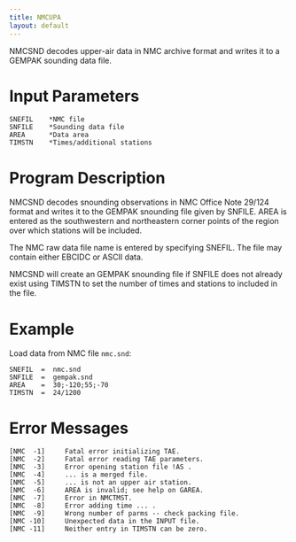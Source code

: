 ```yaml
---
title: NMCUPA
layout: default
---
```


NMCSND decodes upper-air data in NMC archive format and
writes it to a GEMPAK sounding data file.
                                                                            
                                                                            
# Input Parameters                                                                
	                                                                            
	SNEFIL    *NMC file
	SNFILE    *Sounding data file
	AREA      *Data area
	TIMSTN    *Times/additional stations
	                                                                            
	                                                                            
# Program Description                                                             
                                                                            
NMCSND decodes snounding observations in NMC Office
Note 29/124 format and writes it to the GEMPAK snounding
file given by SNFILE.  AREA is entered as the
southwestern and northeastern corner points of the
region over which stations will be included.

The NMC raw data file name is entered by specifying SNEFIL.
The file may contain either EBCIDC or ASCII data.

NMCSND will create an GEMPAK snounding file if SNFILE
does not already exist using TIMSTN to set the number
of times and stations to included in the file.
                                                                            
                                                                            
                                                                            
# Example

Load data from NMC file `nmc.snd`:
                                                                            
    SNEFIL  =  nmc.snd
    SNFILE  =  gempak.snd
    AREA    =  30;-120;55;-70
    TIMSTN  =  24/1200
                                                                            
                                                                            
                                                                            
# Error Messages                                                                  
                                                                                
	[NMC  -1]     Fatal error initializing TAE.                               
	[NMC  -2]     Fatal error reading TAE parameters.                         
	[NMC  -3]     Error opening station file !AS .
	[NMC  -4]     ... is a merged file.
	[NMC  -5]     ... is not an upper air station.
	[NMC  -6]     AREA is invalid; see help on GAREA.
	[NMC  -7]     Error in NMCTMST.
	[NMC  -8]     Error adding time ... .
	[NMC  -9]     Wrong number of parms -- check packing file.
	[NMC -10]     Unexpected data in the INPUT file.
	[NMC -11]     Neither entry in TIMSTN can be zero.
